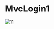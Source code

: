 # MvcLogin1
<a href="https://ibb.co/Fb6z2tq"><img src="https://i.ibb.co/LzS1mfh/11.png" alt="11" border="0"></a>
